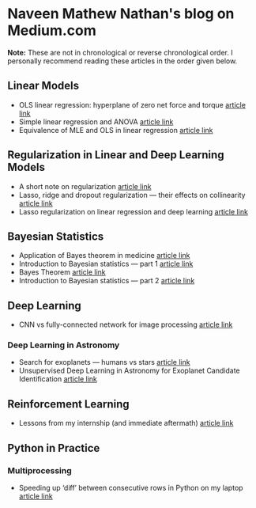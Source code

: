 # Naveen Mathew Nathan's blog on Medium.com

**Note:** These are not in chronological or reverse chronological order. I personally recommend reading these articles in the order given below.

## Linear Models

- OLS linear regression: hyperplane of zero net force and torque [article link](https://medium.com/@snaveenmathew/ols-linear-regression-hyperplane-of-zero-net-force-and-torque-aa4420da4e1a)
- Simple linear regression and ANOVA [article link](https://medium.com/@snaveenmathew/simple-linear-regression-and-anova-c93ae51bdecb)
- Equivalence of MLE and OLS in linear regression [article link](https://medium.com/@snaveenmathew/equivalence-of-mle-and-ols-in-linear-regression-d3e44e47df3c)

## Regularization in Linear and Deep Learning Models

- A short note on regularization [article link](https://medium.com/@snaveenmathew/a-short-note-on-regularization-42ee07c65d90)
- Lasso, ridge and dropout regularization — their effects on collinearity [article link](https://towardsdatascience.com/different-forms-of-regularization-and-their-effects-6a714f156521)
- Lasso regularization on linear regression and deep learning [article link](https://towardsdatascience.com/lasso-regularization-on-linear-regression-and-other-models-70f65efda40c)

## Bayesian Statistics

- Application of Bayes theorem in medicine [article link](https://medium.com/@snaveenmathew/application-of-bayes-theorem-in-medicine-59bd72ea048e)
- Introduction to Bayesian statistics — part 1 [article link](https://medium.com/@snaveenmathew/introduction-to-bayesian-statistics-494a1ff808bc)
- Bayes Theorem [article link](https://medium.com/@snaveenmathew/bayes-theorem-15fb93d12717)
- Introduction to Bayesian statistics — part 2 [article link](https://medium.com/@snaveenmathew/introduction-to-bayesian-statistics-part-2-2b5fb244401d)

## Deep Learning

- CNN vs fully-connected network for image processing [article link](https://towardsdatascience.com/cnn-vs-fully-connected-network-for-image-processing-8c5b95d4e42f)

### Deep Learning in Astronomy

- Search for exoplanets — humans vs stars [article link](https://medium.com/@snaveenmathew/search-for-exoplanets-humans-vs-stars-cfb2bf494317)
- Unsupervised Deep Learning in Astronomy for Exoplanet Candidate Identification [article link](https://medium.com/@snaveenmathew/unsupervised-learning-in-astronomy-for-exoplanet-candidate-identification-997f3f958dae)

## Reinforcement Learning

- Lessons from my internship (and immediate aftermath) [article link](https://medium.com/@snaveenmathew/lessons-from-my-internship-and-immediate-aftermath-40edacfa0b85)

## Python in Practice

### Multiprocessing

- Speeding up ‘diff’ between consecutive rows in Python on my laptop [article link](https://medium.com/@snaveenmathew/speeding-up-diff-between-consecutive-rows-in-python-on-my-laptop-74ccccec7e96)
